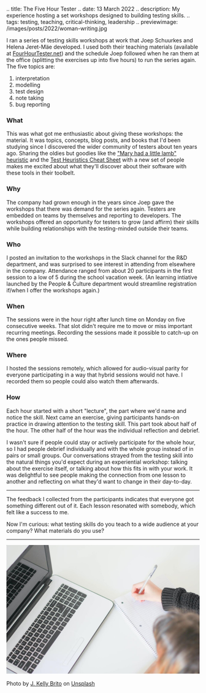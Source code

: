 .. title: The Five Hour Tester
.. date: 13 March 2022
.. description: My experience hosting a set workshops designed to building testing skills.
.. tags: testing, teaching, critical-thinking, leadership
.. previewimage: /images/posts/2022/woman-writing.jpg

I ran a series of testing skills workshops at work that Joep Schuurkes and Helena Jeret-Mäe developed. I used both their teaching materials (available at [FourHourTester.net](https://www.fourhourtester.net/)) and the schedule Joep followed when he ran them at the office (splitting the exercises up into five hours) to run the series again. The five topics are: 

1. interpretation
1. modelling
1. test design
1. note taking
1. bug reporting

### What 

This was what got me enthusiastic about giving these workshops: the material. It was topics, concepts, blog posts, and books that I'd been studying since I discovered the wider community of testers about ten years ago. Sharing the oldies but goodies like the ["Mary had a little lamb" heuristic](https://www.fourhourtester.net/exercises/Interpretation.html) and the [Test Heuristics Cheat Sheet](http://testobsessed.com/wp-content/uploads/2011/04/testheuristicscheatsheetv1.pdf) with a new set of people makes me excited about what they'll discover about their software with these tools in their toolbelt.

### Why

The company had grown enough in the years since Joep gave the workshops that there was demand for the series again. Testers are embedded on teams by themselves and reporting to developers. The workshops offered an opportunity for testers to grow (and affirm) their skills while building relationships with the testing-minded outside their teams.

### Who

I posted an invitation to the workshops in the Slack channel for the R&D department, and was surprised to see interest in attending from elsewhere in the company. Attendance ranged from about 20 participants in the first session to a low of 5 during the school vacation week. (An learning intiative launched by the People & Culture department would streamline registration if/when I offer the workshops again.)

### When

The sessions were in the hour right after lunch time on Monday on five consecutive weeks. That slot didn't require me to move or miss important recurring meetings. Recording the sessions made it possible to catch-up on the ones people missed.

### Where

I hosted the sessions remotely, which allowed for audio-visual parity for everyone participating in a way that hybrid sessions would not have. I recorded them so people could also watch them afterwards.

### How

Each hour started with a short "lecture", the part where we'd name and notice the skill. Next came an exercise, giving participants hands-on practice in drawing attention to the testing skill. This part took about half of the hour. The other half of the hour was the individual reflection and debrief. 

I wasn't sure if people could stay or actively participate for the whole hour, so I had people debrief individually and with the whole group instead of in pairs or small groups. Our conversations strayed from the testing skill into the natural things you'd expect during an experiential workshop: talking about the exercise itself, or talking about how this fits in with your work. It was delightful to see people making the connection from one lesson to another and reflecting on what they'd want to change in their day-to-day. 

___

The feedback I collected from the participants indicates that everyone got something different out of it. Each lesson resonated with somebody, which felt like a success to me. 

Now I'm curious: what testing skills do you teach to a wide audience at your company? What materials do you use? 

___

![](/images/posts/2022/woman-writing.jpg)

Photo by <a href="https://unsplash.com/@hellokellybrito?utm_source=unsplash&utm_medium=referral&utm_content=creditCopyText">J. Kelly Brito</a> on <a href="https://unsplash.com/?utm_source=unsplash&utm_medium=referral&utm_content=creditCopyText">Unsplash</a>
